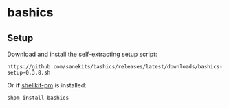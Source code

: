 # bashics

## Setup

Download and install the self-extracting setup script:

    https://github.com/sanekits/bashics/releases/latest/downloads/bashics-setup-0.3.8.sh

Or **if** [shellkit-pm](https://github.com/sanekits/shellkit-pm) is installed:

    shpm install bashics

##
